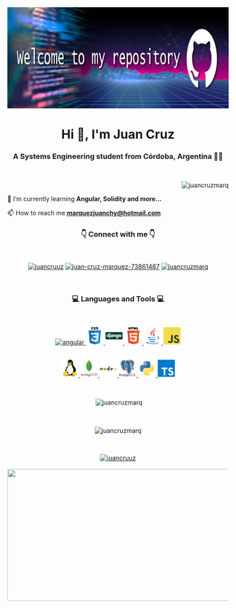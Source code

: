 <img src="./welcome.png" width="1028" height="230"/>

<h1 align="center">Hi 👋, I'm Juan Cruz</h1>
<h3 align="center">A Systems Engineering student from Córdoba, Argentina 👨‍💻</h3>

<div align="center">
<br>
<p align="right"> <img src="https://komarev.com/ghpvc/?username=juancruzmarq&label=Profile%20views&color=e42fd5&style=flat" alt="juancruzmarq" /> </p> </p>
</div>

🌱 I’m currently learning **Angular, Solidity and more...**

📫 How to reach me **marquezjuanchy@hotmail.com**


<h3 align="center"> 👇 Connect with me 👇 </h3>
<br>
<p align="center">
<a href="https://twitter.com/juancruuz" target="blank"><img align="center" src="https://raw.githubusercontent.com/rahuldkjain/github-profile-readme-generator/master/src/images/icons/Social/twitter.svg" alt="juancruuz" height="30" width="40" /></a>
<a href="https://linkedin.com/in/juan-cruz-marquez-73861487" target="blank"><img align="center" src="https://raw.githubusercontent.com/rahuldkjain/github-profile-readme-generator/master/src/images/icons/Social/linked-in-alt.svg" alt="juan-cruz-marquez-73861487" height="30" width="40" /></a>
<a href="https://instagram.com/juancruzmarq" target="blank"><img align="center" src="https://raw.githubusercontent.com/rahuldkjain/github-profile-readme-generator/master/src/images/icons/Social/instagram.svg" alt="juancruzmarq" height="30" width="40" /></a>
</p>
<br>

<h3 align="center">💻 Languages and Tools 💻</h3>
<br>
<p align="center"> 
<a href="https://angular.io" target="_blank" rel="noreferrer"> 
<img src="https://angular.io/assets/images/logos/angular/angular.svg" alt="angular" width="40" height="40"/> </a>
 <a href="https://www.w3schools.com/css/" target="_blank" rel="noreferrer"> <img src="https://raw.githubusercontent.com/devicons/devicon/master/icons/css3/css3-original-wordmark.svg" alt="css3" width="40" height="40"/> </a> <a href="https://www.djangoproject.com/" target="_blank" rel="noreferrer"> <img src="https://raw.githubusercontent.com/devicons/devicon/master/icons/django/django-original.svg" alt="django" width="40" height="40"/> </a> <a href="https://www.w3.org/html/" target="_blank" rel="noreferrer"> <img src="https://raw.githubusercontent.com/devicons/devicon/master/icons/html5/html5-original-wordmark.svg" alt="html5" width="40" height="40"/> </a> <a href="https://www.java.com" target="_blank" rel="noreferrer"> <img src="https://raw.githubusercontent.com/devicons/devicon/master/icons/java/java-original.svg" alt="java" width="40" height="40"/> </a> <a href="https://developer.mozilla.org/en-US/docs/Web/JavaScript" target="_blank" rel="noreferrer"> <img src="https://raw.githubusercontent.com/devicons/devicon/master/icons/javascript/javascript-original.svg" alt="javascript" width="40" height="40"/> </a> </p>
 <p align="center">
 <br>
 <a href="https://www.linux.org/" target="_blank" rel="noreferrer"> <img src="https://raw.githubusercontent.com/devicons/devicon/master/icons/linux/linux-original.svg" alt="linux" width="40" height="40"/> </a> <a href="https://www.mongodb.com/" target="_blank" rel="noreferrer"> <img src="https://raw.githubusercontent.com/devicons/devicon/master/icons/mongodb/mongodb-original-wordmark.svg" alt="mongodb" width="40" height="40"/> </a> <a href="https://nodejs.org" target="_blank" rel="noreferrer"> <img src="https://raw.githubusercontent.com/devicons/devicon/master/icons/nodejs/nodejs-original-wordmark.svg" alt="nodejs" width="40" height="40"/> </a>  </a> <a href="https://www.postgresql.org" target="_blank" rel="noreferrer"> <img src="https://raw.githubusercontent.com/devicons/devicon/master/icons/postgresql/postgresql-original-wordmark.svg" alt="postgresql" width="40" height="40"/> </a> <a href="https://www.python.org" target="_blank" rel="noreferrer"> <img src="https://raw.githubusercontent.com/devicons/devicon/master/icons/python/python-original.svg" alt="python" width="40" height="40"/> </a> <a href="https://www.typescriptlang.org/" target="_blank" rel="noreferrer"> <img src="https://raw.githubusercontent.com/devicons/devicon/master/icons/typescript/typescript-original.svg" alt="typescript" width="40" height="40"/> </a> </p>
<br>
<div align="center">
<p>&nbsp;<img align="center" src="https://github-readme-stats.vercel.app/api?username=juancruzmarq&show_icons=true&locale=en" alt="juancruzmarq" /></p>
<br>
<p><img align="center" src="https://github-readme-streak-stats.herokuapp.com/?user=juancruzmarq&" alt="juancruzmarq" /></p>
</div>
<br>
<p align="center"> <a href="https://twitter.com/juancruuz" target="blank"><img src="https://img.shields.io/twitter/follow/juancruuz?logo=twitter&style=for-the-badge" alt="juancruuz" /></a>
<br>
<br>
<img src="https://media.giphy.com/media/35pTQFiy14OeA/giphy.gif" width="700" height="300"/>
